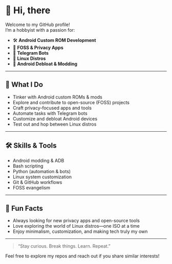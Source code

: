 # 👋 Hi, there

Welcome to my GitHub profile!  
I’m a hobbyist with a passion for:

- 🛠️ **Android Custom ROM Development**
- 📱 **FOSS & Privacy Apps**
- 🤖 **Telegram Bots**
- 🐧 **Linux Distros**
- 🧹 **Android Debloat & Modding**

---

## 🧩 What I Do

- Tinker with Android custom ROMs & mods
- Explore and contribute to open-source (FOSS) projects
- Craft privacy-focused apps and tools
- Automate tasks with Telegram bots
- Customize and debloat Android devices
- Test out and hop between Linux distros

---

## 🛠️ Skills & Tools

- Android modding & ADB
- Bash scripting
- Python (automation & bots)
- Linux system customization
- Git & GitHub workflows
- FOSS evangelism

---

## 🚀 Fun Facts

- Always looking for new privacy apps and open-source tools
- Love exploring the world of Linux distros—one ISO at a time
- Enjoy minimalism, customization, and making tech truly my own

---

> “Stay curious. Break things. Learn. Repeat.”

Feel free to explore my repos and reach out if you share similar interests!
